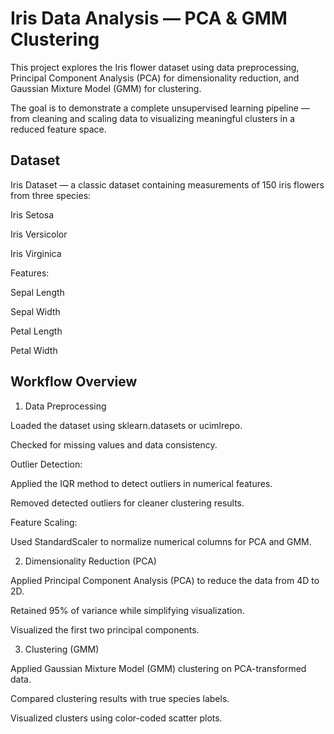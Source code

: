 # Iris Data Analysis — PCA & GMM Clustering

This project explores the Iris flower dataset using data preprocessing, Principal Component Analysis (PCA) for dimensionality reduction, and Gaussian Mixture Model (GMM) for clustering.

The goal is to demonstrate a complete unsupervised learning pipeline — from cleaning and scaling data to visualizing meaningful clusters in a reduced feature space.
## Dataset

Iris Dataset — a classic dataset containing measurements of 150 iris flowers from three species:

Iris Setosa

Iris Versicolor

Iris Virginica

Features:

Sepal Length

Sepal Width

Petal Length

Petal Width

## Workflow Overview
1. Data Preprocessing

Loaded the dataset using sklearn.datasets or ucimlrepo.

Checked for missing values and data consistency.

Outlier Detection:

Applied the IQR method to detect outliers in numerical features.

Removed detected outliers for cleaner clustering results.

Feature Scaling:

Used StandardScaler to normalize numerical columns for PCA and GMM.

2. Dimensionality Reduction (PCA)

Applied Principal Component Analysis (PCA) to reduce the data from 4D to 2D.

Retained 95% of variance while simplifying visualization.

Visualized the first two principal components.

3. Clustering (GMM)

Applied Gaussian Mixture Model (GMM) clustering on PCA-transformed data.

Compared clustering results with true species labels.

Visualized clusters using color-coded scatter plots.
